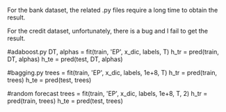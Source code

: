 For the bank dataset, the related .py files require a long time to obtain the result.

For the credit dataset, unfortunately, there is a bug and I fail to get the result.

#adaboost.py
    DT, alphas = fit(train, 'EP', x_dic, labels, T)
    h_tr = pred(train, DT, alphas)
    h_te = pred(test, DT, alphas)
    
#bagging.py
    trees = fit(train, 'EP', x_dic, labels, 1e+8, T)
    h_tr = pred(train, trees)
    h_te = pred(test, trees)
    
#random forecast
    trees = fit(train, 'EP', x_dic, labels, 1e+8, T, 2)
    h_tr = pred(train, trees)
    h_te = pred(test, trees)
